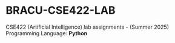 # BRACU-CSE422-LAB
CSE422 (Artificial Intelligence) lab assignments - (Summer 2025)<br>
Programming Language: **Python**
